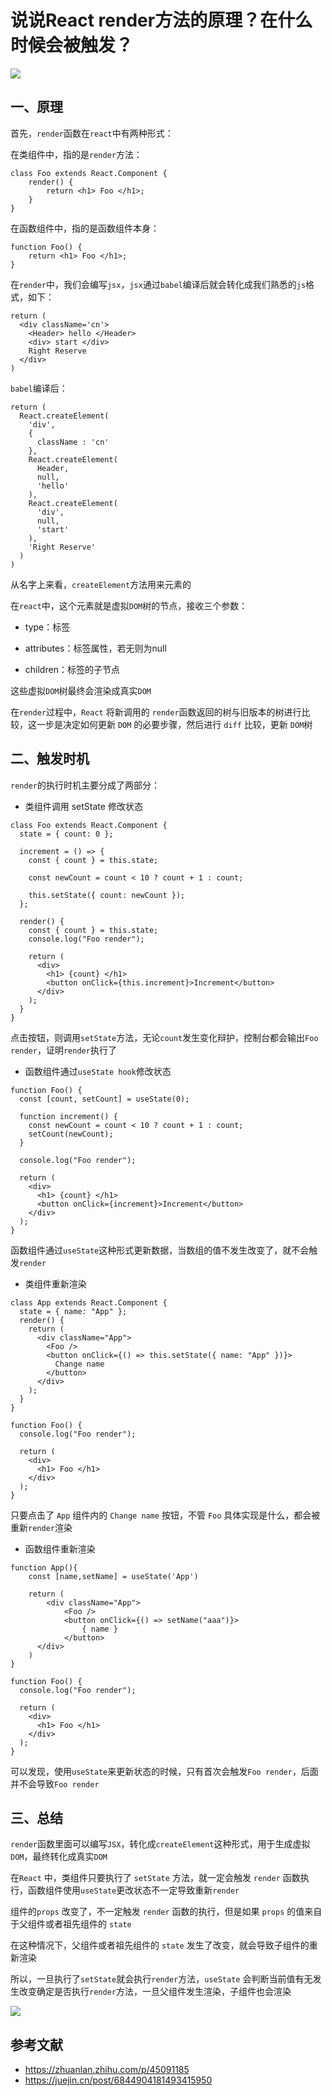 # 说说React render方法的原理？在什么时候会被触发？

![](https://static.vue-js.com/3d855230-ec6d-11eb-ab90-d9ae814b240d.png)

## 一、原理

首先，`render`函数在`react`中有两种形式：

在类组件中，指的是`render`方法：

```
class Foo extends React.Component {
    render() {
        return <h1> Foo </h1>;
    }
}
```


在函数组件中，指的是函数组件本身：

```
function Foo() {
    return <h1> Foo </h1>;
}
```


在`render`中，我们会编写`jsx`，`jsx`通过`babel`编译后就会转化成我们熟悉的`js`格式，如下：

```
return (
  <div className='cn'>
    <Header> hello </Header>
    <div> start </div>
    Right Reserve
  </div>
)
```


`babel`编译后：

```
return (
  React.createElement(
    'div',
    {
      className : 'cn'
    },
    React.createElement(
      Header,
      null,
      'hello'
    ),
    React.createElement(
      'div',
      null,
      'start'
    ),
    'Right Reserve'
  )
)
```


从名字上来看，`createElement`方法用来元素的

在`react`中，这个元素就是虚拟`DOM`树的节点，接收三个参数：

+   type：标签
    
+   attributes：标签属性，若无则为null
    
+   children：标签的子节点
    

这些虚拟`DOM`树最终会渲染成真实`DOM`

在`render`过程中，`React` 将新调用的 `render`函数返回的树与旧版本的树进行比较，这一步是决定如何更新 `DOM` 的必要步骤，然后进行 `diff` 比较，更新 `DOM`树

## 二、触发时机

`render`的执行时机主要分成了两部分：

+   类组件调用 setState 修改状态

```
class Foo extends React.Component {
  state = { count: 0 };

  increment = () => {
    const { count } = this.state;

    const newCount = count < 10 ? count + 1 : count;

    this.setState({ count: newCount });
  };

  render() {
    const { count } = this.state;
    console.log("Foo render");

    return (
      <div>
        <h1> {count} </h1>
        <button onClick={this.increment}>Increment</button>
      </div>
    );
  }
}
```


点击按钮，则调用`setState`方法，无论`count`发生变化辩护，控制台都会输出`Foo render`，证明`render`执行了

+   函数组件通过`useState hook`修改状态

```
function Foo() {
  const [count, setCount] = useState(0);

  function increment() {
    const newCount = count < 10 ? count + 1 : count;
    setCount(newCount);
  }

  console.log("Foo render");
  
  return (
    <div>
      <h1> {count} </h1>
      <button onClick={increment}>Increment</button>
    </div>
  );
}
```


函数组件通过`useState`这种形式更新数据，当数组的值不发生改变了，就不会触发`render`

+   类组件重新渲染

```
class App extends React.Component {
  state = { name: "App" };
  render() {
    return (
      <div className="App">
        <Foo />
        <button onClick={() => this.setState({ name: "App" })}>
          Change name
        </button>
      </div>
    );
  }
}

function Foo() {
  console.log("Foo render");

  return (
    <div>
      <h1> Foo </h1>
    </div>
  );
}
```


只要点击了 `App` 组件内的 `Change name` 按钮，不管 `Foo` 具体实现是什么，都会被重新`render`渲染

+   函数组件重新渲染

```
function App(){
    const [name,setName] = useState('App')

    return (
        <div className="App">
            <Foo />
            <button onClick={() => setName("aaa")}>
                { name }
            </button>
      </div>
    )
}

function Foo() {
  console.log("Foo render");

  return (
    <div>
      <h1> Foo </h1>
    </div>
  );
}
```


可以发现，使用`useState`来更新状态的时候，只有首次会触发`Foo render`，后面并不会导致`Foo render`

## 三、总结

`render`函数里面可以编写`JSX`，转化成`createElement`这种形式，用于生成虚拟`DOM`，最终转化成真实`DOM`

在`React` 中，类组件只要执行了 `setState` 方法，就一定会触发 `render` 函数执行，函数组件使用`useState`更改状态不一定导致重新`render`

组件的`props` 改变了，不一定触发 `render` 函数的执行，但是如果 `props` 的值来自于父组件或者祖先组件的 `state`

在这种情况下，父组件或者祖先组件的 `state` 发生了改变，就会导致子组件的重新渲染

所以，一旦执行了`setState`就会执行`render`方法，`useState` 会判断当前值有无发生改变确定是否执行`render`方法，一旦父组件发生渲染，子组件也会渲染

![](https://static.vue-js.com/229784b0-ecf5-11eb-ab90-d9ae814b240d.png)

## 参考文献

+   https://zhuanlan.zhihu.com/p/45091185
+   https://juejin.cn/post/6844904181493415950